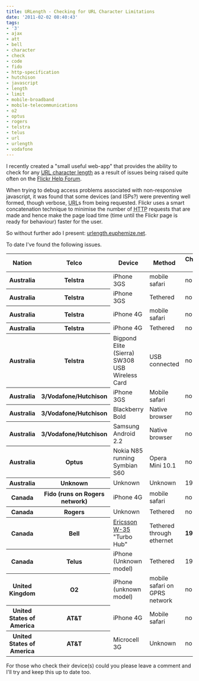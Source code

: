 ```yaml
---
title: URLength - Checking for URL Character Limitations
date: '2011-02-02 08:40:43'
tags:
- '3'
- ajax
- att
- bell
- character
- check
- code
- fido
- http-specification
- hutchison
- javascript
- length
- limit
- mobile-broadband
- mobile-telecommunications
- o2
- optus
- rogers
- telstra
- telus
- url
- urlength
- vodafone
---
```


I recently created a "small useful web-app" that provides the ability to check for any <a href="http://en.wikipedia.org/wiki/Uniform_Resource_Locator"><acronym title="Universal Resource Locator">URL</acronym> character length</a> as a result of issues being raised quite often on the <a href="http://flic.kr/help/forum/">Flickr Help Forum</a>.
<!--more-->
When trying to debug access problems associated with non-responsive javascript, it was found that some devices (and ISPs?) were preventing well formed, though verbose, <acronym title="Universal Resource Locator">URL</acronym>s from being requested. Flickr uses a smart concatenation technique to minimise the number of <acronym title="HyperText Transfer Protocol">HTTP</acronym> requests that are made and hence make the page load time (time until the Flickr page is ready for behaviour) faster for the user.

So without further ado I present: <a href="http://urlength.euphemize.net">urlength.euphemize.net</a>.

To date I've found the following issues.


<table border="0" cellspacing="0" cellpadding="0">
	<thead>
		<tr>
			<th>Nation</th>
			<th>Telco</th>
			<th>Device</th>
			<th>Method</th>
			<th>Character Limit</th>
		</tr>
	</thead>
	<tbody>
		<tr>
			<th>Australia</th>
			<th>Telstra</th>
			<td>iPhone 3GS</td>
			<td>mobile safari</td>
			<td>no limit</td>
		</tr>
		<tr>
			<th>Australia</th>
			<th>Telstra</th>
			<td>iPhone 3GS</td>
			<td>Tethered</td>
			<td>no limit</td>
		</tr>
		<tr>
			<th>Australia</th>
			<th>Telstra</th>
			<td>iPhone 4G</td>
			<td>mobile safari</td>
			<td>no limit</td>
		</tr>
		<tr>
			<th>Australia</th>
			<th>Telstra</th>
			<td>iPhone 4G</td>
			<td>Tethered</td>
			<td>no limit</td>
		</tr>
		<tr>
			<th>Australia</th>
			<th>Telstra</th>
			<td>Bigpond Elite (Sierra) SW308 USB Wireless Card</td>
			<td>USB connected</td>
			<td>no limit</td>
		</tr>
		<tr>
			<th>Australia</th>
			<th>3/Vodafone/Hutchison</th>
			<td>iPhone 3GS</td>
			<td>Mobile safari</td>
			<td>no limit</td>
		</tr>
		<tr>
			<th>Australia</th>
			<th>3/Vodafone/Hutchison</th>
			<td>Blackberry Bold</td>
			<td>Native browser</td>
			<td>no limit</td>
		</tr>
		<tr>
			<th>Australia</th>
			<th>3/Vodafone/Hutchison</th>
			<td>Samsung Android 2.2</td>
			<td>Native browser</td>
			<td>no limit</td>
		</tr>
		<tr>
			<th>Australia</th>
			<th>Optus</th>
			<td>Nokia N85 running Symbian S60</td>
			<td>Opera Mini 10.1</td>
			<td>no limit</td>
		</tr>
		<tr>
			<th>Australia</th>
			<th>Unknown</th>
			<td>Unknown</td>
			<td>Unknown</td>
			<td>1937</td>
		</tr>
		<tr>
			<th>Canada</th>
			<th>Fido (runs on Rogers network)</th>
			<td>iPhone 4G</td>
			<td>mobile safari</td>
			<td>no limit</td>
		</tr>
		<tr>
			<th>Canada</th>
			<th>Rogers</th>
			<td>Unknown</td>
			<td>Tethered</td>
			<td>no limit</td>
		</tr>
		<tr>
			<th>Canada</th>
			<th>Bell</th>
			<td><a href="http://www.ericssonw35.com/">Ericsson W-35</a> "Turbo Hub"</td>
			<td>Tethered through ethernet</td>
			<td><strong>1999</strong></td>
		</tr>
		<tr>
			<th>Canada</th>
			<th>Telus</th>
			<td>iPhone (Unknown model)</td>
			<td>Tethered</td>
			<td>1999</td>
		</tr>
		<tr>
			<th>United Kingdom</th>
			<th>O2</th>
			<td>iPhone (unknown model)</td>
			<td>mobile safari on GPRS network</td>
			<td>no limit</td>
		</tr>
		<tr>
			<th>United States of America</th>
			<th>AT&amp;T</th>
			<td>iPhone 4G</td>
			<td>Mobile safari</td>
			<td>no limit</td>
		</tr>
		<tr>
			<th>United States of America</th>
			<th>AT&amp;T</th>
			<td>Microcell 3G</td>
			<td>Unknown</td>
			<td>no limit</td>
		</tr>
	</tbody>
</table>

For those who check their device(s) could you please leave a comment and I'll try and keep this up to date too.
